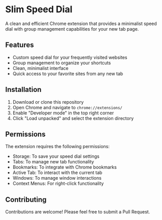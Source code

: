 # Slim Speed Dial

A clean and efficient Chrome extension that provides a minimalist speed dial with group management capabilities for your new tab page.

## Features

- Custom speed dial for your frequently visited websites
- Group management to organize your shortcuts
- Clean, minimalist interface
- Quick access to your favorite sites from any new tab

## Installation

1. Download or clone this repository
2. Open Chrome and navigate to `chrome://extensions/`
3. Enable "Developer mode" in the top right corner
4. Click "Load unpacked" and select the extension directory

## Permissions

The extension requires the following permissions:

- Storage: To save your speed dial settings
- Tabs: To manage new tab functionality
- Bookmarks: To integrate with Chrome bookmarks
- Active Tab: To interact with the current tab
- Windows: To manage window interactions
- Context Menus: For right-click functionality

## Contributing

Contributions are welcome! Please feel free to submit a Pull Request.
